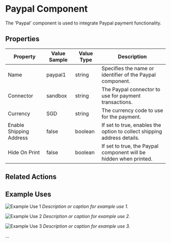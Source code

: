 # Paypal Component

The 'Paypal' component is used to integrate Paypal payment functionality.

## Properties

| Property                | Value Sample | Value Type | Description                                                            |
|-------------------------|--------------|------------|------------------------------------------------------------------------|
| Name                    | paypal1      | string     | Specifies the name or identifier of the Paypal component.              |
| Connector               | sandbox      | string     | The Paypal connector to use for payment transactions.                  |
| Currency                | SGD          | string     | The currency code to use for the payment.                               |
| Enable Shipping Address | false        | boolean    | If set to true, enables the option to collect shipping address details. |
| Hide On Print           | false        | boolean    | If set to true, the Paypal component will be hidden when printed.       |

## Related Actions

<!-- Empty Related Actions section -->

## Example Uses

![Example Use 1](path/to/screenshot1.png)
_Description or caption for example use 1._

![Example Use 2](path/to/screenshot2.png)
_Description or caption for example use 2._

![Example Use 3](path/to/screenshot3.png)
_Description or caption for example use 3._

...
